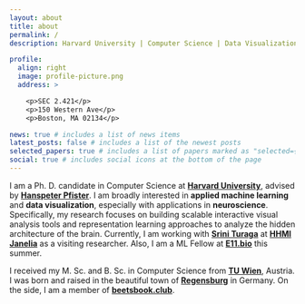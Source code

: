 ```yaml
---
layout: about
title: about
permalink: /
description: Harvard University | Computer Science | Data Visualization

profile:
  align: right
  image: profile-picture.png
  address: >

    <p>SEC 2.421</p>
    <p>150 Western Ave</p>
    <p>Boston, MA 02134</p>

news: true # includes a list of news items
latest_posts: false # includes a list of the newest posts
selected_papers: true # includes a list of papers marked as "selected={true}"
social: true # includes social icons at the bottom of the page
---
```


I am a Ph. D. candidate in Computer Science at **[Harvard University](https://www.harvard.edu/)**, advised by **[Hanspeter Pfister](https://en.wikipedia.org/wiki/Hanspeter_Pfister)**. I am broadly interested in **applied machine learning** and **data visualization**, especially with applications in **neuroscience**. Specifically, my research focuses on building scalable interactive visual analysis tools and representation learning approaches to analyze the hidden architecture of the brain. Currently, I am working with **[Srini Turaga](https://www.janelia.org/lab/turaga-lab)** at **[HHMI Janelia](https://www.janelia.org/)** as a visiting researcher. Also, I am a ML Fellow at **[E11.bio](https://e11.bio/)** this summer.

I received my M. Sc. and B. Sc. in Computer Science from **[TU Wien](https://www.tuwien.at/en/)**, Austria. I was born and raised in the beautiful town of **[Regensburg](https://en.wikipedia.org/wiki/Regensburg)** in Germany. On the side, I am a member of **[beetsbook.club](https://beetsbook.club/)**.
